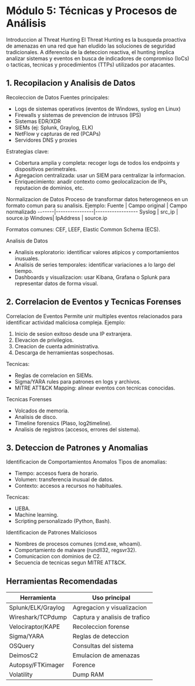 # Módulo 5: Técnicas y Procesos de Análisis

Introduccion al Threat Hunting
El Threat Hunting es la busqueda proactiva de amenazas en una red que han eludido las soluciones de seguridad tradicionales. A diferencia de la deteccion reactiva, el hunting implica analizar sistemas y eventos en busca de indicadores de compromiso (IoCs) o tacticas, tecnicas y procedimientos (TTPs) utilizados por atacantes.

## 1. Recopilacion y Analisis de Datos

Recoleccion de Datos
Fuentes principales:
- Logs de sistemas operativos (eventos de Windows, syslog en Linux)
- Firewalls y sistemas de prevencion de intrusos (IPS)
- Sistemas EDR/XDR
- SIEMs (ej: Splunk, Graylog, ELK)
- NetFlow y capturas de red (PCAPs)
- Servidores DNS y proxies

Estrategias clave:
- Cobertura amplia y completa: recoger logs de todos los endpoints y dispositivos perimetrales.
- Agregacion centralizada: usar un SIEM para centralizar la informacion.
- Enriquecimiento: anadir contexto como geolocalizacion de IPs, reputacion de dominios, etc.

Normalizacion de Datos
Proceso de transformar datos heterogeneos en un formato comun para su analisis.
Ejemplo:
Fuente | Campo original | Campo normalizado
-------|----------------|------------------
Syslog | src_ip         | source.ip
Windows| IpAddress      | source.ip

Formatos comunes: CEF, LEEF, Elastic Common Schema (ECS).

Analisis de Datos
- Analisis exploratorio: identificar valores atipicos y comportamientos inusuales.
- Analisis de series temporales: identificar variaciones a lo largo del tiempo.
- Dashboards y visualizacion: usar Kibana, Grafana o Splunk para representar datos de forma visual.

## 2. Correlacion de Eventos y Tecnicas Forenses

Correlacion de Eventos
Permite unir multiples eventos relacionados para identificar actividad maliciosa compleja.
Ejemplo:
1. Inicio de sesion exitoso desde una IP extranjera.
2. Elevacion de privilegios.
3. Creacion de cuenta administrativa.
4. Descarga de herramientas sospechosas.

Tecnicas:
- Reglas de correlacion en SIEMs.
- Sigma/YARA rules para patrones en logs y archivos.
- MITRE ATT&CK Mapping: alinear eventos con tecnicas conocidas.

Tecnicas Forenses
- Volcados de memoria.
- Analisis de disco.
- Timeline forensics (Plaso, log2timeline).
- Analisis de registros (accesos, errores del sistema).

## 3. Deteccion de Patrones y Anomalias

Identificacion de Comportamientos Anomalos
Tipos de anomalias:
- Tiempo: accesos fuera de horario.
- Volumen: transferencia inusual de datos.
- Contexto: accesos a recursos no habituales.

Tecnicas:
- UEBA.
- Machine learning.
- Scripting personalizado (Python, Bash).

Identificacion de Patrones Maliciosos
- Nombres de procesos comunes (cmd.exe, whoami).
- Comportamiento de malware (rundll32, regsvr32).
- Comunicacion con dominios de C2.
- Secuencia de tecnicas segun MITRE ATT&CK.

## Herramientas Recomendadas
Herramienta       | Uso principal
------------------|-----------------------------
Splunk/ELK/Graylog| Agregacion y visualizacion
Wireshark/TCPdump | Captura y analisis de trafico
Velociraptor/KAPE | Recoleccion forense
Sigma/YARA        | Reglas de deteccion
OSQuery           | Consultas del sistema
DeimosC2          | Emulacion de amenazas
Autopsy/FTKimager | Forence
Volatility        | Dump RAM
